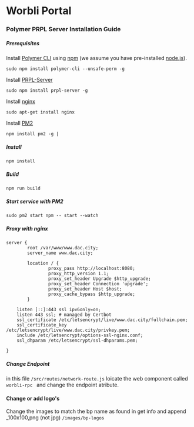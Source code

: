 # Worbli Portal

### Polymer PRPL Server Installation Guide


##### Prerequisites

Install [Polymer CLI](https://github.com/Polymer/polymer-cli) using
[npm](https://www.npmjs.com) (we assume you have pre-installed [node.js](https://nodejs.org)).

    sudo npm install polymer-cli --unsafe-perm -g

Install [PRPL-Server](https://www.npmjs.com/package/prpl-server)

    sudo npm install prpl-server -g

Install [nginx](https://www.nginx.com/)

    sudo apt-get install nginx

Install [PM2](http://pm2.keymetrics.io/)

    npm install pm2 -g |


##### Install

    npm install

##### Build

    npm run build

##### Start service with PM2

    sudo pm2 start npm -- start --watch 

##### Proxy with nginx

```
server {
        root /var/www/www.dac.city;
        server_name www.dac.city;

        location / {
                proxy_pass http://localhost:8080;
                proxy_http_version 1.1;
                proxy_set_header Upgrade $http_upgrade;
                proxy_set_header Connection 'upgrade';
                proxy_set_header Host $host;
                proxy_cache_bypass $http_upgrade;
        }

    listen [::]:443 ssl ipv6only=on; 
    listen 443 ssl; # managed by Certbot
    ssl_certificate /etc/letsencrypt/live/www.dac.city/fullchain.pem; 
    ssl_certificate_key /etc/letsencrypt/live/www.dac.city/privkey.pem; 
    include /etc/letsencrypt/options-ssl-nginx.conf; 
    ssl_dhparam /etc/letsencrypt/ssl-dhparams.pem; 

}
```

##### Change Endpoint

in this file `/src/routes/network-route.js` loicate the web component called `worbli-rpc ` and change the endpoint atribute.

#### Change or add logo's 

Change the images to match the bp name as found in get info and append _100x100,png (not jpg) `/images/bp-logos`
